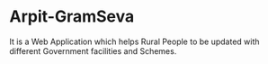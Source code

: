 # Arpit-GramSeva
It is a Web Application which helps Rural People to be updated with different Government facilities and Schemes.
